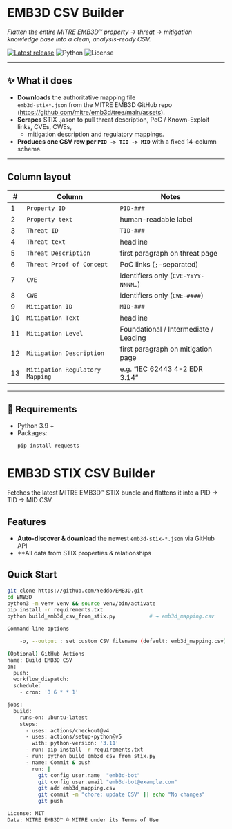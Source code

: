 
# EMB3D CSV Builder

*Flatten the entire MITRE EMB3D™ property → threat → mitigation knowledge base into a clean, analysis-ready CSV.*

[![Latest release](https://img.shields.io/github/v/release/Yeddo/EMB3D?logo=github)](https://github.com/Yeddo/EMB3D/releases)
![Python](https://img.shields.io/badge/Python-3.x-blue.svg) 
![License](https://img.shields.io/badge/License-MIT-green.svg)

---

## ✨ What it does
* **Downloads** the authoritative mapping file   
  `emb3d-stix*.json` from the MITRE EMB3D GitHub repo (https://github.com/mitre/emb3d/tree/main/assets).
* **Scrapes** STIX .jason to pull threat description, PoC / Known-Exploit links, CVEs, CWEs,  
  * mitigation description and regulatory mappings.
* **Produces one CSV row per `PID -> TID -> MID`** with a fixed 14-column schema.

---

## Column layout

| # | Column | Notes |
|---|--------|-------|
| 1 | `Property ID` | `PID-###` |
| 2 | `Property text` | human-readable label |
| 3 | `Threat ID` | `TID-###` |
| 4 | `Threat text` | headline |
| 5 | `Threat Description` | first paragraph on threat page |
| 6 | `Threat Proof of Concept` | PoC links (`;`-separated) |
| 7 | `CVE` | identifiers only (`CVE-YYYY-NNNN…`) |
| 8 | `CWE` | identifiers only (`CWE-####`) |
| 9 | `Mitigation ID` | `MID-###` |
|10 | `Mitigation Text` | headline |
|11 | `Mitigation Level` | Foundational / Intermediate / Leading |
|12 | `Mitigation Description` | first paragraph on mitigation page |
|13 | `Mitigation Regulatory Mapping` | e.g. “IEC 62443 4-2 EDR 3.14” |

---

## 🔧 Requirements

* Python 3.9 +  
* Packages:  
  ```bash
  pip install requests 

# EMB3D STIX CSV Builder

Fetches the latest MITRE EMB3D™ STIX bundle and flattens it into a PID → TID → MID CSV.

## Features

- **Auto-discover & download** the newest `emb3d-stix-*.json` via GitHub API  
- **All data from STIX properties & relationships    

## Quick Start

```bash
git clone https://github.com/Yeddo/EMB3D.git
cd EMB3D
python3 -m venv venv && source venv/bin/activate
pip install -r requirements.txt
python build_emb3d_csv_from_stix.py           # → emb3d_mapping.csv

Command-line options

    -o, --output : set custom CSV filename (default: emb3d_mapping.csv)

(Optional) GitHub Actions
name: Build EMB3D CSV
on:
  push:
  workflow_dispatch:
  schedule:
    - cron: '0 6 * * 1'

jobs:
  build:
    runs-on: ubuntu-latest
    steps:
      - uses: actions/checkout@v4
      - uses: actions/setup-python@v5
        with: python-version: '3.11'
      - run: pip install -r requirements.txt
      - run: python build_emb3d_csv_from_stix.py
      - name: Commit & push
        run: |
          git config user.name  "emb3d-bot"
          git config user.email "emb3d-bot@example.com"
          git add emb3d_mapping.csv
          git commit -m "chore: update CSV" || echo "No changes"
          git push

License: MIT
Data: MITRE EMB3D™ © MITRE under its Terms of Use
